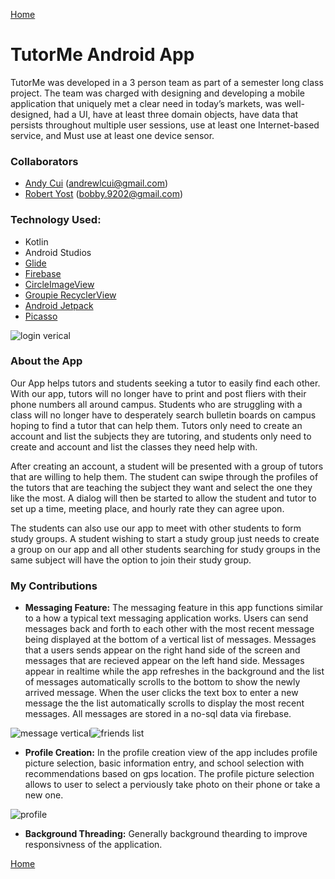 [Home](https://vanfleet0351.github.io/Kyle-Van-Fleet-Portfolio/)

# TutorMe Android App
TutorMe was developed in a 3 person team as part of a semester long class project. The team was charged with designing and developing a mobile application that uniquely met a clear need in today’s markets, was well-designed, had a UI, have at least three domain objects, have data that persists throughout multiple user sessions, use at least one Internet-based service, and Must use at least one device sensor.

### Collaborators
* [Andy Cui](https://github.com/acui97) (andrewlcui@gmail.com)
* [Robert Yost](https://github.com/RobertYost) (bobby.9202@gmail.com)

### Technology Used:
* Kotlin
* Android Studios
* [Glide](https://github.com/bumptech/glide)
* [Firebase](https://firebase.google.com)
* [CircleImageView](https://github.com/hdodenhof/CircleImageView)
* [Groupie RecyclerView](https://github.com/lisawray/groupie)
* [Android Jetpack](https://developer.android.com/jetpack)
* [Picasso](https://github.com/square/picasso)

![login verical](img/loginvertical.png)

### About the App
Our App helps tutors and students seeking a tutor to easily find each other. With our app, tutors will no longer have to print and post fliers with their phone numbers all around campus. Students who are struggling with a class will no longer have to desperately search bulletin boards on campus hoping to find a tutor that can help them. Tutors only need to create an account and list the subjects they are tutoring, and students only need to create and account and list the classes they need help with. 

After creating an account, a student will be presented with a group of tutors that are willing to help them. The student can swipe through the profiles of the tutors that are teaching the subject they want and select the one they like the most. A dialog will then be started to allow the student and tutor to set up a time, meeting place, and hourly rate they can agree upon.

The students can also use our app to meet with other students to form study groups. A student wishing to start a study group just needs to create a group on our app and all other students searching for study groups in the same subject will have the option to join their study group.


### My Contributions

* **Messaging Feature:** The messaging feature in this app functions similar to a how a typical text messaging application works. Users can send messages back and forth to each other with the most recent message being displayed at the bottom of a vertical list of messages. Messages that a users sends appear on the right hand side of the screen and messages that are recieved appear on the left hand side. Messages appear in realtime while the app refreshes in the background and the list of messages automatically scrolls to the bottom to show the newly arrived message. When the user clicks the text box to enter a new message the the list automatically scrolls to display the most recent messages. All messages are stored in a no-sql data via firebase.


![message vertical](img/messagevertical.png)![friends list](img/friendslist.png)

* **Profile Creation:** In the profile creation view of the app includes profile picture selection, basic information entry, and school selection with recommendations based on gps location. The profile picture selection allows to user to select a perviously take photo on their phone or take a new one.

![profile](img/profile.png)

* **Background Threading:** Generally background thearding to improve responsivness of the application.

[Home](https://vanfleet0351.github.io/Kyle-Van-Fleet-Portfolio/)
